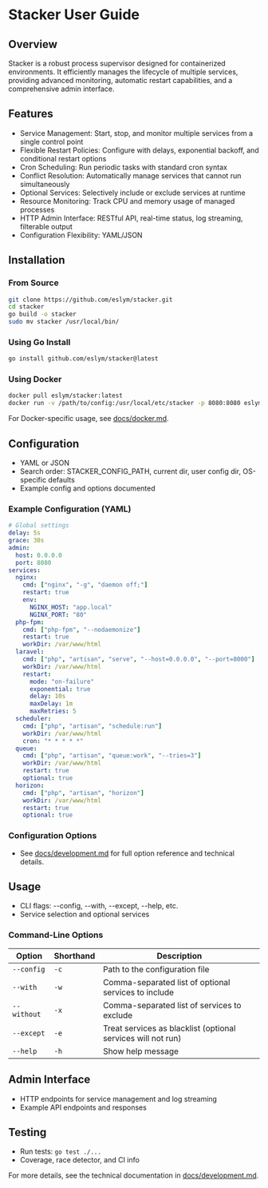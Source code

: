 # Stacker User Guide

## Overview
Stacker is a robust process supervisor designed for containerized environments. It efficiently manages the lifecycle of multiple services, providing advanced monitoring, automatic restart capabilities, and a comprehensive admin interface.

## Features
- Service Management: Start, stop, and monitor multiple services from a single control point
- Flexible Restart Policies: Configure with delays, exponential backoff, and conditional restart options
- Cron Scheduling: Run periodic tasks with standard cron syntax
- Conflict Resolution: Automatically manage services that cannot run simultaneously
- Optional Services: Selectively include or exclude services at runtime
- Resource Monitoring: Track CPU and memory usage of managed processes
- HTTP Admin Interface: RESTful API, real-time status, log streaming, filterable output
- Configuration Flexibility: YAML/JSON

## Installation
### From Source
```bash
git clone https://github.com/eslym/stacker.git
cd stacker
go build -o stacker
sudo mv stacker /usr/local/bin/
```
### Using Go Install
```bash
go install github.com/eslym/stacker@latest
```
### Using Docker
```bash
docker pull eslym/stacker:latest
docker run -v /path/to/config:/usr/local/etc/stacker -p 8080:8080 eslym/stacker
```

For Docker-specific usage, see [docs/docker.md](docker.md).

## Configuration
- YAML or JSON
- Search order: STACKER_CONFIG_PATH, current dir, user config dir, OS-specific defaults
- Example config and options documented

### Example Configuration (YAML)
```yaml
# Global settings
delay: 5s
grace: 30s
admin:
  host: 0.0.0.0
  port: 8080
services:
  nginx:
    cmd: ["nginx", "-g", "daemon off;"]
    restart: true
    env:
      NGINX_HOST: "app.local"
      NGINX_PORT: "80"
  php-fpm:
    cmd: ["php-fpm", "--nodaemonize"]
    restart: true
    workDir: /var/www/html
  laravel:
    cmd: ["php", "artisan", "serve", "--host=0.0.0.0", "--port=8000"]
    workDir: /var/www/html
    restart:
      mode: "on-failure"
      exponential: true
      delay: 10s
      maxDelay: 1m
      maxRetries: 5
  scheduler:
    cmd: ["php", "artisan", "schedule:run"]
    workDir: /var/www/html
    cron: "* * * * *"
  queue:
    cmd: ["php", "artisan", "queue:work", "--tries=3"]
    workDir: /var/www/html
    restart: true
    optional: true
  horizon:
    cmd: ["php", "artisan", "horizon"]
    workDir: /var/www/html
    restart: true
    optional: true
```

### Configuration Options
- See [docs/development.md](development.md) for full option reference and technical details.

## Usage
- CLI flags: --config, --with, --except, --help, etc.
- Service selection and optional services

### Command-Line Options
| Option      | Shorthand | Description                                                  |
| ----------- | --------- | ------------------------------------------------------------ |
| `--config`  | `-c`      | Path to the configuration file                               |
| `--with`    | `-w`      | Comma-separated list of optional services to include         |
| `--without` | `-x`      | Comma-separated list of services to exclude                  |
| `--except`  | `-e`      | Treat services as blacklist (optional services will not run) |
| `--help`    | `-h`      | Show help message                                            |

## Admin Interface
- HTTP endpoints for service management and log streaming
- Example API endpoints and responses

## Testing
- Run tests: `go test ./...`
- Coverage, race detector, and CI info

For more details, see the technical documentation in [docs/development.md](development.md).
